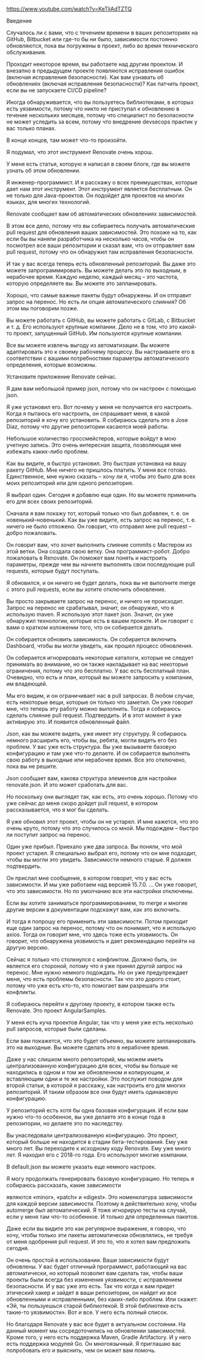 https://www.youtube.com/watch?v=KeTliAdTZTQ

Введение

Случалось ли с вами, что с течением времени в ваших репозиториях на GitHub, Bitbucket или где-то бы ни было, зависимости постоянно обновляются, пока вы погружены в проект, либо во время технического обслуживания.

Проходит некоторое время, вы работаете над другим проектом. И внезапно в предыдущем проекте появляются 
исправления ошибок (включая исправления безопасности). Как вам узнавать об обновлениях (включая 
исправления безопасности)? Как патчить проект, если вы не запускаете CI/CD pipeline?

Иногда обнаруживается, что вы пользуетесь библиотеками, в которых есть 
уязвимости, потому что никто не приступал к обновлению в течение нескольких месяцев, потому что специалист по безопасности не может уследить за всем, потому что внедрение devsecops практик у вас только планах.

В конце концов, там может что-то произойти.





Я подумал, что этот инструмент Renovate очень хорош.

У меня есть статья, которую я написал в своем блоге, где вы можете узнать об этом обновлении. 

Я инженер-программист. И я расскажу о всех преимуществах, которые дает нам этот инструмент. Этот 
инструмент является бесплатным. Он не только для Java-проектов. Он подойдет для проектов на многих языках, 
для многих технологий.


Renovate сообщает вам об автоматических обновлениях зависимостей.

В этом все дело, потому что вы собираетесь получать автоматические pull request для обновления ваших зависимостей. Это похоже на то, как если бы вы наняли разработчика на несколько часов, чтобы он посмотрел все ваши репозитории и сказал вам, что он отправляет вам pull request, потому что он обнаружил там исправления безопасности.

И так у вас всегда теперь есть обновленный репозиторий. Вы даже это можете запрограммировать. Вы можете делать это по выходным, в нерабочее время. Каждую неделю, каждый месяц – это частота, которую определяете вы. Вы можете это запланировать.

Хорошо, что самые важные пакеты будут обнаружены. И он отправит запрос на перенос. Но есть ли опция автоматического слияния? Об этом мы поговорим позже.

Вы можете работать с GitHub, вы можете работать с GitLab, с Bitbucket и т. д. Его используют крупные компании. Дело не в том, что это какой-то проект, запущенный GitHub. Им пользуются крупные компании.

Все вы можете извлечь выгоду из автоматизации. Вы можете адаптировать это к своему рабочему процессу. Вы настраиваете его в соответствии с вашими потребностями параметры автоматического определения, которые возможны.

Установите приложение Renovate сейчас.

Я дам вам небольшой пример json, потому что он настроен с помощью json.

Я уже установил его. Вот почему у меня не получается его настроить. Когда я пытаюсь его настроить, он спрашивает меня, в какой репозиторий я хочу его установить. Я собираюсь сделать это в Jose Diaz, потому что другие репозитории касаются моей работы.

Небольшое количество гроссмейстеров, которые войдут в мою учетную запись. Это очень интересная защита, позволяющая мне избежать каких-либо проблем.

Как вы видите, я быстро установил. Это быстрая установка на вашу ракету GitHub. Мне ничего не пришлось платить. У меня все готово. Единственное, мне нужно сказать – хочу ли я, чтобы это было для всех моих репозиторий или для одного репозитория.

Я выбрал один. Сегодня я добавлю еще один. Но вы можете применить его для всех своих репозиторий.

Сначала я вам покажу тот, который только что был добавлен, т. е. он новенький-новенький. Как вы уже видите,
есть запрос на перенос, т. е. ничего не было отложено. Он говорит, что отправил мне pull request – добро 
пожаловать.

Он говорит вам, что хочет выполнить слияние commits с Мастером из этой ветки. Она создала свою ветку. Она программист-робот. Добро пожаловать в Renovate. Он поможет вам понять и настроить параметры, прежде чем вы начнете выполнять свои последующие pull requests, которые будут поступать.

Я обновился, и он ничего не будет делать, пока вы не выполните merge с этого pull requests, если вы хотите отключить обновление. 

Вы просто закрываете запрос на перенос, и ничего не происходит. Запрос на перенос не срабатывал, значит, он обнаружил, что я использую maven. Я использую этот пакет json. Значит, он уже обнаружил технологии, которые есть в вашем проекте. И он говорит с вами о кратком изложении того, что он собирается делать.

Он собирается обновить зависимость. Он собирается включить Dashboard, чтобы вы могли увидеть, как прошел процесс обновления. 

Он собирается игнорировать некоторые каталоги, которые не следует принимать во внимание, но он также накладывает на вас некоторые ограничения, потому что это бесплатно. У вас есть бесплатный план. Очевидно, что есть и план, который вы можете запросить у компании, им владеющей.

Мы его видим, и он ограничивает нас в pull запросах. В любом случае, есть некоторые вещи, которые он 
только что заметил. Он уже говорит мне, что теперь эту работу можно выполнить. Тогда я собираюсь сделать 
слияние pull request. Подтвердить. И в этот момент я уже активирую это. И появится обновленный файл.

Json, как вы можете видеть, уже имеет эту структуру. Я собираюсь немного расширить его, чтобы вы, ребята, могли видеть его без проблем. У вас уже есть структура. Вы уже вызываете базовую конфигурацию и там уже что-то делаете. И он собирается выполнять свою работу в выходные или нерабочее время. Все это отключено, пока вы не решите.

Json сообщает вам, какова структура элементов для настройки renovate.json. И это может сработать для вас.

Но поскольку они выглядят так, как есть, это очень хорошо. Потому что уже сейчас до меня скоро дойдет pull request, в котором рассказывается, что я мог бы сделать.

Я уже обновил этот проект, чтобы он не устарел. И мне кажется, что это очень круто, потому что это случилось со мной. Мы подождем – быстро ли поступит запрос на перенос.

Один уже прибыл. Приехало уже два запроса.
Вы поняли, что мой проект устарел. Я специально выбрал его, потому что он мне подходит, чтобы вы могли это увидеть. Зависимости немного старые. Я должен подтвердить.

Он прислал мне сообщение, в котором говорит, что у вас есть зависимости. И мы уже работаем над версией 15.7.0. …  Он уже говорит, что это зависимости. Но по умолчанию все эти настройки отключены.

Если вы хотите заниматься программированием, то merge и многие другие версии в документации подскажут вам, как это включить.

И тогда я попрошу его применить эти зависимости. Потом приходит еще один запрос на перенос, потому что он понимает, что я использую axios. Тогда он говорит мне, что здесь тоже есть уязвимость. Он говорит, что обнаружена уязвимость и дает рекомендацию перейти на другую версию.

Сейчас я только что столкнулся с конфликтом. Должно быть, он является его стороной, потому что я уже принял другой запрос на перенос. Мне нужно немного подождать. Но он уже предупреждает меня, что есть проблемы безопасности. Так что это дорого стоит, потому что уже есть кто-то, кто помогает вам разрешать эти конфликты.

Я собираюсь перейти к другому проекту, в котором также есть Renovate. Это проект AngularSamples.

У меня есть куча проектов Angular, так что у меня уже есть несколько pull запросов, которые были сделаны.

Если вам покажется, что это будет объемно, вы можете запланировать это на выходные. Вы можете сделать это в нерабочее время.

Даже у нас слишком много репозиторий, мы можем иметь централизованную конфигурацию для всех, чтобы вы больше не находились в одном и том же обновленном и копирующим, и вставляющим одни и те же настройки. Это послужит поводом для второй статьи, в которой я расскажу, как настроить его для многих репозиторий. И таким образом все они будут иметь одинаковую конфигурацию.

У репозиторий есть хотя бы одна базовая конфигурация. И если вам нужно что-то особенное, вы уже делаете это в конце года в репозитории, но делаете это по наследству.

Вы унаследовали централизованную конфигурацию. Это проект, который больше не находится в стадии бета-тестирования. Ему уже много лет. Вы переходите к исходному коду Renovate. Ему уже много лет. Я находил его с 2018-го года. Его используют многие компании.

В default.json вы можете указать еще немного настроек.

Я могу продолжать генерировать базовую конфигурацию. Но теперь я собираюсь рассказать, какие зависимости 

являются «minor», «patch» и «digest». Это номенклатура зависимости для каждой версии зависимости. Поэтому я действительно хочу, чтобы automerge был автоматический. Я тоже игнорирую тесты на случай, если у меня там что-то особенное. И только для определенных пакетов.

Даже если вы видите это как регулярное выражение, я говорю, что хочу, чтобы только эти пакеты автоматически обновлялись, не требуя от меня одобрения pull request. И это то, что я хотел вам предложить сегодня.

Он очень простой в использовании. Ваши зависимости будут обновлены. У вас будет отличный программист, работающий на вас автоматически, но который позволит вам сделать так, чтобы ваши проекты были всегда без изменения уязвимости, с исправлением безопасности. И у вас уже это есть.
Так что когда к вам придет этический хакер и зайдет в ваши репозитории, он найдет их все обновленными и исправленными, без каких-либо проблем. Или скажет: «Эй, ты пользуешься старой библиотекой. В этой библиотеке есть такие-то уязвимости». Вот и все. У него есть полный список.

Но благодаря Renovate у вас все будет в актуальном состоянии. На данный момент мы сосредоточились на обновлении зависимостей. Кроме того, у него есть поддержка Maven, Gradle Artifactory. И у него есть поддержка модулей Go. Он многоязычный. Я приглашаю вас попробовать его и выяснить, чем он может вам помочь.
